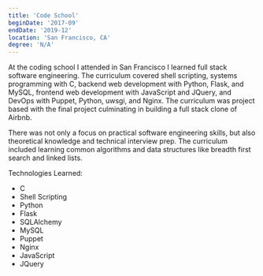 ```yaml
---
title: 'Code School'
beginDate: '2017-09'
endDate: '2019-12'
location: 'San Francisco, CA'
degree: 'N/A'
---
```


At the coding school I attended in San Francisco I learned full stack software engineering. The curriculum covered shell
scripting, systems programming with C, backend web development with Python, Flask, and MySQL, frontend web development
with JavaScript and JQuery, and DevOps with Puppet, Python, uwsgi, and Nginx. The curriculum was project based with the
final project culminating in building a full stack clone of Airbnb.

There was not only a focus on practical software engineering skills, but also theoretical knowledge and technical
interview prep. The curriculum included learning common algorithms and data structures like breadth first search and
linked lists.

Technologies Learned:

- C 
- Shell Scripting
- Python
- Flask
- SQLAlchemy
- MySQL
- Puppet
- Nginx
- JavaScript
- JQuery